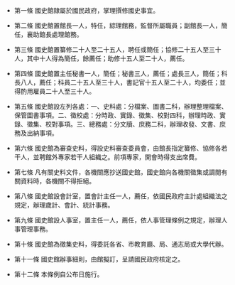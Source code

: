 * 第一條 國史館隸屬於國民政府，掌理撰修國史事宜。

* 第二條 國史館置館長一人，特任，綜理館務，監督所屬職員；副館長一人，簡任，襄助館長處理館務。

* 第三條 國史館置纂修二十人至二十五人，聘任或簡任；協修二十五人至三十人，其中十人得為簡任，餘薦任；助修十五人至二十人，薦任。

* 第四條 國史館置主任秘書一人，簡任；秘書三人，薦任；處長三人，簡任；科長八人，薦任；科員二十五人至三十人，書記官十五人至二十人，均委任；並得酌用雇員二十人至三十人。

* 第五條 國史館設左列各處：一、史料處：分檔案、圖書二科，辦理整理檔案、保管圖書事項。二、徵校處：分時政、實錄、徵集、校對四科，辦理時政、實錄、徵集、校對事項。三、總務處：分文牘、庶務二科，辦理收發、文書、庶務及出納事項。

* 第六條 國史館為審查史料，得設史料審查委員會，由館長指定纂修、協修各若干人，並聘館外專家若干人組織之。前項專家，開會時得支出席費。

* 第七條 凡有關史料文件，各機關應抄送國史館，國史館向各機關徵集或調閱有關資料時，各機關不得拒絕。

* 第八條 國史館設會計室，置會計主任一人，薦任，依國民政府主計處組織法之規定，辦理歲計、會計、統計事務。

* 第九條 國史館設人事室，置主任一人，薦任，依人事管理條例之規定，辦理人事管理事務。

* 第十條 國史館為徵集史料，得委託各省、市教育廳、局、通志局或大學代辦。

* 第十一條 國史館辦事細則，由館擬訂，呈請國民政府核定之。

* 第十二條 本條例自公布日施行。

